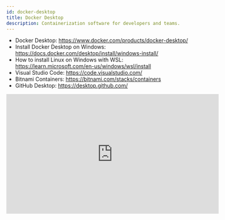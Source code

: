 ```yaml
---
id: docker-desktop
title: Docker Desktop
description: Containerization software for developers and teams.
---
```


- Docker Desktop: https://www.docker.com/products/docker-desktop/
- Install Docker Desktop on Windows: https://docs.docker.com/desktop/install/windows-install/
- How to install Linux on Windows with WSL: https://learn.microsoft.com/en-us/windows/wsl/install
- Visual Studio Code: https://code.visualstudio.com/
- Bitnami Containers: https://bitnami.com/stacks/containers
- GitHub Desktop: https://desktop.github.com/

<iframe width="560" height="315" src="https://www.youtube.com/embed/fp7ULa4XxVA?si=tZ6SgGWfEXYtqWOW" title="YouTube video player" frameborder="0" allow="accelerometer; autoplay; clipboard-write; encrypted-media; gyroscope; picture-in-picture; web-share" referrerpolicy="strict-origin-when-cross-origin" allowfullscreen></iframe>
